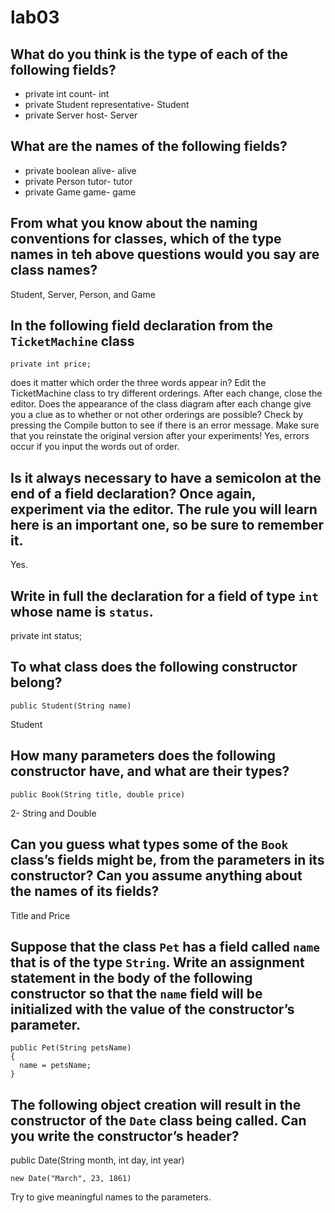 # lab03

## What do you think is the type of each of the following fields? 
* private int count- int 
* private Student representative- Student
* private Server host- Server

## What are the names of the following fields? 
* private boolean alive- alive
* private Person tutor- tutor
* private Game game- game

## From what you know about the naming conventions for classes, which of the type names in teh above questions would you say are class names? 
Student, Server, Person, and Game
## In the following field declaration from the `TicketMachine` class  
```
private int price;
```
does it matter which order the three words appear in? Edit the TicketMachine class to try different orderings. After each change, close the editor. Does the appearance of the class diagram after each change give you a clue as to whether or not other orderings are possible? Check by pressing the Compile button to see if there is an error message. Make sure that you reinstate the original version after your experiments! 
Yes, errors occur if you input the words out of order.

## Is it always necessary to have a semicolon at the end of a field declaration? Once again, experiment via the editor. The rule you will learn here is an important one, so be sure to remember it. 
Yes.
## Write in full the declaration for a field of type `int` whose name is `status`.
private int status;
## To what class does the following constructor belong?
```
public Student(String name)
```
Student
## How many parameters does the following constructor have, and what are their types?
```
public Book(String title, double price)
```
2- String and Double
## Can you guess what types some of the `Book` class’s fields might be, from the parameters in its constructor? Can you assume anything about the names of its fields?
Title and Price

## Suppose that the class `Pet` has a field called `name` that is of the type `String`. Write an assignment statement in the body of the following constructor so that the `name` field will be initialized with the value of the constructor’s parameter.
```
public Pet(String petsName)
{
  name = petsName;
}
```
## The following object creation will result in the constructor of the `Date` class being called. Can you write the constructor’s header?
public Date(String month, int day, int year)
```
new Date("March", 23, 1861)
```
Try to give meaningful names to the parameters.
